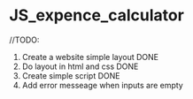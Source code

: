 # JS_expence_calculator

//TODO:

1. Create a website simple layout DONE
2. Do layout in html and css DONE
3. Create simple script DONE
4. Add error messeage when inputs are empty
